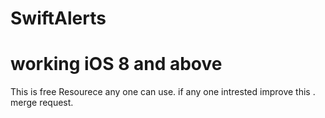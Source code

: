# SwiftAlerts
# working iOS 8 and above
This is free Resourece any one can use.
if any one intrested improve this . merge request.
